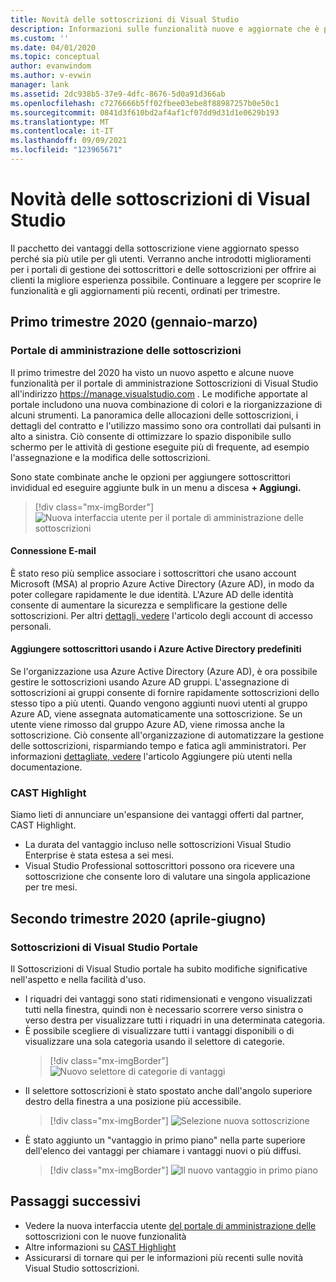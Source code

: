 ```yaml
---
title: Novità delle sottoscrizioni di Visual Studio
description: Informazioni sulle funzionalità nuove e aggiornate che è possibile usare per gestire le sottoscrizioni di Visual Studio.
ms.custom: ''
ms.date: 04/01/2020
ms.topic: conceptual
author: evanwindom
ms.author: v-evwin
manager: lank
ms.assetid: 2dc938b5-37e9-4dfc-8676-5d0a91d366ab
ms.openlocfilehash: c7276666b5ff02fbee03ebe8f88987257b0e50c1
ms.sourcegitcommit: 0841d3f610bd2af4af1cf07dd9d31d1e0629b193
ms.translationtype: MT
ms.contentlocale: it-IT
ms.lasthandoff: 09/09/2021
ms.locfileid: "123965671"
---
```

# <a name="what39s-new-in-visual-studio-subscriptions"></a>Novità delle sottoscrizioni di Visual Studio

Il pacchetto dei vantaggi della sottoscrizione viene aggiornato spesso perché sia più utile per gli utenti. Verranno anche introdotti miglioramenti per i portali di gestione dei sottoscrittori e delle sottoscrizioni per offrire ai clienti la migliore esperienza possibile.  Continuare a leggere per scoprire le funzionalità e gli aggiornamenti più recenti, ordinati per trimestre.

## <a name="2020-q1-january-march"></a>Primo trimestre 2020 (gennaio-marzo)

### <a name="subscriptions-administration-portal"></a>Portale di amministrazione delle sottoscrizioni
Il primo trimestre del 2020 ha visto un nuovo aspetto e alcune nuove funzionalità per il portale di amministrazione Sottoscrizioni di Visual Studio all'indirizzo https://manage.visualstudio.com . Le modifiche apportate al portale includono una nuova combinazione di colori e la riorganizzazione di alcuni strumenti.  La panoramica delle allocazioni delle sottoscrizioni, i dettagli del contratto e l'utilizzo massimo sono ora controllati dai pulsanti in alto a sinistra.  Ciò consente di ottimizzare lo spazio disponibile sullo schermo per le attività di gestione eseguite più di frequente, ad esempio l'assegnazione e la modifica delle sottoscrizioni.  

Sono state combinate anche le opzioni per aggiungere sottoscrittori invididual ed eseguire aggiunte bulk in un menu a discesa **+ Aggiungi.** 

   > [!div class="mx-imgBorder"]
   > ![Nuova interfaccia utente per il portale di amministrazione delle sottoscrizioni](_img/whats-new/new-admin-ui.png)

#### <a name="connect-emails"></a>Connessione E-mail
È stato reso più semplice associare i sottoscrittori che usano account Microsoft (MSA) al proprio Azure Active Directory (Azure AD), in modo da poter collegare rapidamente le due identità.  L'Azure AD delle identità consente di aumentare la sicurezza e semplificare la gestione delle sottoscrizioni.  Per altri [dettagli, vedere](personal-email-sign-ins.md) l'articolo degli account di accesso personali. 

#### <a name="add-subscribers-using-azure-active-directory-groups"></a>Aggiungere sottoscrittori usando i Azure Active Directory predefiniti
Se l'organizzazione usa Azure Active Directory (Azure AD), è ora possibile gestire le sottoscrizioni usando Azure AD gruppi.  L'assegnazione di sottoscrizioni ai gruppi consente di fornire rapidamente sottoscrizioni dello stesso tipo a più utenti.  Quando vengono aggiunti nuovi utenti al gruppo Azure AD, viene assegnata automaticamente una sottoscrizione.  Se un utente viene rimosso dal gruppo Azure AD, viene rimossa anche la sottoscrizione.  Ciò consente all'organizzazione di automatizzare la gestione delle sottoscrizioni, risparmiando tempo e fatica agli amministratori.  Per informazioni [dettagliate, vedere](./assign-license-bulk.md#use-azure-active-directory-groups-to-assign-subscriptions) l'articolo Aggiungere più utenti nella documentazione. 

### <a name="cast-highlight"></a>CAST Highlight
Siamo lieti di annunciare un'espansione dei vantaggi offerti dal partner, CAST Highlight. 
- La durata del vantaggio incluso nelle sottoscrizioni Visual Studio Enterprise è stata estesa a sei mesi.  
- Visual Studio Professional sottoscrittori possono ora ricevere una sottoscrizione che consente loro di valutare una singola applicazione per tre mesi. 

## <a name="2020-q2-april-june"></a>Secondo trimestre 2020 (aprile-giugno)

### <a name="visual-studio-subscriptions-portal"></a>Sottoscrizioni di Visual Studio Portale

Il Sottoscrizioni di Visual Studio portale ha subito modifiche significative nell'aspetto e nella facilità d'uso.  

- I riquadri dei vantaggi sono stati ridimensionati e vengono visualizzati tutti nella finestra, quindi non è necessario scorrere verso sinistra o verso destra per visualizzare tutti i riquadri in una determinata categoria. 
- È possibile scegliere di visualizzare tutti i vantaggi disponibili o di visualizzare una sola categoria usando il selettore di categorie.
   > [!div class="mx-imgBorder"]
   > ![Nuovo selettore di categorie di vantaggi](_img/whats-new/whats-new-category-picker.png)
- Il selettore sottoscrizioni è stato spostato anche dall'angolo superiore destro della finestra a una posizione più accessibile.
   > [!div class="mx-imgBorder"]
   > ![Selezione nuova sottoscrizione](_img/whats-new/whats-new-sub-picker.png)
- È stato aggiunto un "vantaggio in primo piano" nella parte superiore dell'elenco dei vantaggi per chiamare i vantaggi nuovi o più diffusi.  
   > [!div class="mx-imgBorder"]
   > ![Il nuovo vantaggio in primo piano](_img/whats-new/whats-new-featured.png)

## <a name="next-steps"></a>Passaggi successivi
- Vedere la nuova interfaccia utente [del portale di amministrazione delle](https://manage.visualstudio.com) sottoscrizioni con le nuove funzionalità
- Altre informazioni su [CAST Highlight](vs-cast.md)
- Assicurarsi di tornare qui per le informazioni più recenti sulle novità Visual Studio sottoscrizioni.